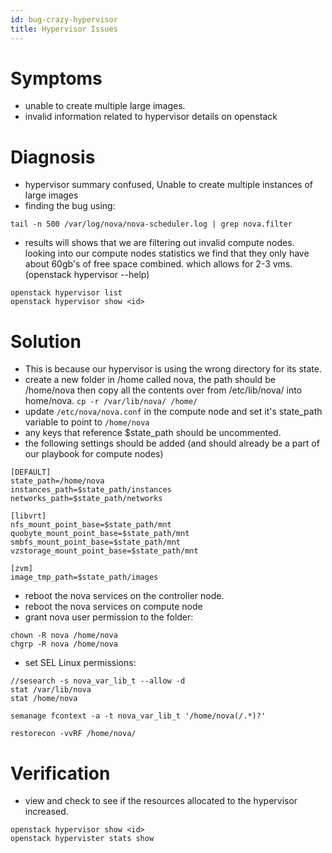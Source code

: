 ```yaml
---
id: bug-crazy-hypervisor
title: Hypervisor Issues
---
```



# Symptoms
- unable to create multiple large images.
- invalid information related to hypervisor details on openstack
# Diagnosis
- hypervisor summary confused, Unable to create multiple instances of large images
- finding the bug using:
```
tail -n 500 /var/log/nova/nova-scheduler.log | grep nova.filter
```
- results will shows that we are filtering out invalid compute nodes. looking into our compute nodes statistics we find that they only have about 60gb's of free space combined. which allows for 2-3 vms. (openstack hypervisor --help)
```
openstack hypervisor list
openstack hypervisor show <id>
```
# Solution
- This is because our hypervisor is using the wrong directory for its state.
- create a new folder in /home called nova, the path should be /home/nova then copy all the contents over from /etc/lib/nova/ into home/nova. `cp -r /var/lib/nova/ /home/`
- update `/etc/nova/nova.conf` in the compute node and set it's state_path variable to point to `/home/nova`
- any keys that reference $state_path should be uncommented.
- the following settings should be added (and should already be a part of our playbook for compute nodes)
```
[DEFAULT]
state_path=/home/nova
instances_path=$state_path/instances
networks_path=$state_path/networks

[libvrt]
nfs_mount_point_base=$state_path/mnt
quobyte_mount_point_base=$state_path/mnt
smbfs_mount_point_base=$state_path/mnt
vzstorage_mount_point_base=$state_path/mnt

[zvm]
image_tmp_path=$state_path/images
```

- reboot the nova services on the controller node.
- reboot the nova services on compute node
- grant nova user permission to the folder:
```
chown -R nova /home/nova 
chgrp -R nova /home/nova
```
- set SEL Linux permissions: 
```
//sesearch -s nova_var_lib_t --allow -d
stat /var/lib/nova
stat /home/nova

semanage fcontext -a -t nova_var_lib_t '/home/nova(/.*)?'

restorecon -vvRF /home/nova/
```
# Verification
- view and check to see if the resources allocated to the hypervisor increased.
```
openstack hypervisor show <id>
openstack hypervister stats show
```